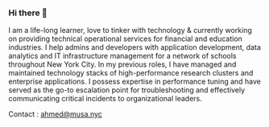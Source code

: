 ### Hi there 👋

I am a life-long learner, love to tinker with technology & currently working on providing technical operational services for financial and education industries. I help admins and developers with application development, data analytics and IT infrastructure management for a network of schools throughout New York City. In my previous roles, I have managed and maintained technology stacks of high-performance research clusters and enterprise applications. I possess expertise in performance tuning and have served as the go-to escalation point for troubleshooting and effectively communicating critical incidents to organizational leaders.

Contact : ahmed@musa.nyc
